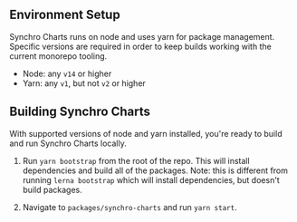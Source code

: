## Environment Setup
Synchro Charts runs on node and uses yarn for package management. Specific versions are required in order to keep builds working with the current monorepo tooling.

- Node: any `v14` or higher
- Yarn: any `v1`, but not `v2` or higher

## Building Synchro Charts
With supported versions of node and yarn installed, you're ready to build and run Synchro Charts locally. 

1. Run `yarn bootstrap` from the root of the repo. This will install dependencies and build all of the packages. Note: this is different from running `lerna bootstrap` which will install dependencies, but doesn't build packages.

2. Navigate to `packages/synchro-charts` and run `yarn start`.